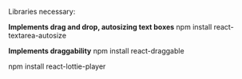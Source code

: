 Libraries necessary:

**Implements drag and drop, autosizing text boxes**
npm install react-textarea-autosize

**Implements draggability**
npm install react-draggable

npm install react-lottie-player